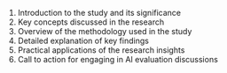 1. Introduction to the study and its significance
2. Key concepts discussed in the research
3. Overview of the methodology used in the study
4. Detailed explanation of key findings
5. Practical applications of the research insights
6. Call to action for engaging in AI evaluation discussions
